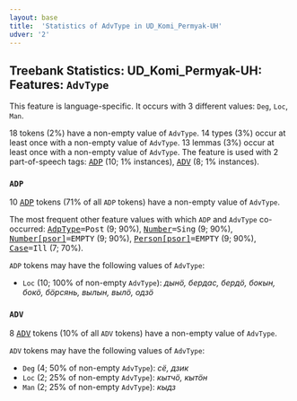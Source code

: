 ```yaml
---
layout: base
title:  'Statistics of AdvType in UD_Komi_Permyak-UH'
udver: '2'
---
```


## Treebank Statistics: UD_Komi_Permyak-UH: Features: `AdvType`

This feature is language-specific.
It occurs with 3 different values: `Deg`, `Loc`, `Man`.

18 tokens (2%) have a non-empty value of `AdvType`.
14 types (3%) occur at least once with a non-empty value of `AdvType`.
13 lemmas (3%) occur at least once with a non-empty value of `AdvType`.
The feature is used with 2 part-of-speech tags: <tt><a href="koi_uh-pos-ADP.html">ADP</a></tt> (10; 1% instances), <tt><a href="koi_uh-pos-ADV.html">ADV</a></tt> (8; 1% instances).

### `ADP`

10 <tt><a href="koi_uh-pos-ADP.html">ADP</a></tt> tokens (71% of all `ADP` tokens) have a non-empty value of `AdvType`.

The most frequent other feature values with which `ADP` and `AdvType` co-occurred: <tt><a href="koi_uh-feat-AdpType.html">AdpType</a></tt><tt>=Post</tt> (9; 90%), <tt><a href="koi_uh-feat-Number.html">Number</a></tt><tt>=Sing</tt> (9; 90%), <tt><a href="koi_uh-feat-Number-psor.html">Number[psor]</a></tt><tt>=EMPTY</tt> (9; 90%), <tt><a href="koi_uh-feat-Person-psor.html">Person[psor]</a></tt><tt>=EMPTY</tt> (9; 90%), <tt><a href="koi_uh-feat-Case.html">Case</a></tt><tt>=Ill</tt> (7; 70%).

`ADP` tokens may have the following values of `AdvType`:

* `Loc` (10; 100% of non-empty `AdvType`): <em>дынӧ, бердас, бердӧ, бокын, бокӧ, бӧрсянь, вылын, вылӧ, одзӧ</em>

### `ADV`

8 <tt><a href="koi_uh-pos-ADV.html">ADV</a></tt> tokens (10% of all `ADV` tokens) have a non-empty value of `AdvType`.

`ADV` tokens may have the following values of `AdvType`:

* `Deg` (4; 50% of non-empty `AdvType`): <em>сё, дзик</em>
* `Loc` (2; 25% of non-empty `AdvType`): <em>кытчӧ, кытӧн</em>
* `Man` (2; 25% of non-empty `AdvType`): <em>кыдз</em>

